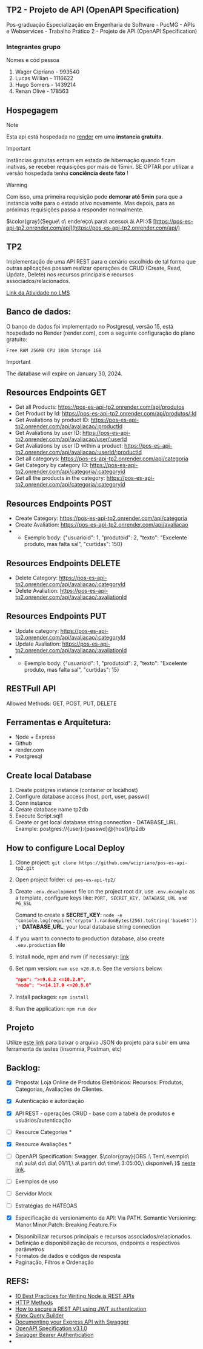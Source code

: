 ## TP2 - Projeto de API (OpenAPI Specification)

Pos-graduação Especialização em Engenharia de Software - PucMG - APIs e Webservices - Trabalho Prático 2 - Projeto de API (OpenAPI Specification)

### Integrantes grupo

Nomes e cód pessoa

1. Wager Cipriano - 993540
2. Lucas Willian - 1116622
3. Hugo Somers - 1439214
4. Renan Olivé - 178563

## Hospegagem

> [!NOTE]
> Esta api está hospedada no [render](https://render.com/) em uma <b>instancia gratuita</b>.

> [!IMPORTANT]
> Instâncias gratuitas entram em estado de hibernação quando ficam inativas, se receber requisições por mais de 15min.
> SE OPTAR por utilizar a versão hospedada tenha **conciência deste fato** !

> [!WARNING]
> Com isso, uma primeira requisição pode **demorar até 5min** para que a instancia volte para o estado ativo novamente.
> Mas depois, para as próximas requisições passa a responder normalmente.

$\color{gray}{Segue\ o\ endereço\ para\ acesso\ à\ API:}$
[https://pos-es-api-tp2.onrender.com/api](https://pos-es-api-tp2.onrender.com/api/)

## TP2

Implementação de uma API REST para o cenário escolhido de tal forma que outras aplicações possam realizar operações de CRUD (Create, Read, Update, Delete) nos recursos principais e recursos associados/relacionados.

[Link da Atividade no LMS](https://pucminas.instructure.com/courses/152486/assignments/801993?module_item_id=3681959)

## Banco de dados:

O banco de dados foi implementado no Postgresql, versão 15, está hospedado no Render (render.com), com a seguinte configuração do plano gratuito:

`Free RAM 256MB CPU 100m Storage 1GB`

> [!IMPORTANT]
> The database will expire on January 30, 2024.

## Resources Endpoints GET

- Get all Products: https://pos-es-api-tp2.onrender.com/api/produtos
- Get Product by Id: https://pos-es-api-tp2.onrender.com/api/produtos/:Id
- Get Avaliations by product ID: https://pos-es-api-tp2.onrender.com/api/avaliacao/:productId
- Get Avaliations by user ID: https://pos-es-api-tp2.onrender.com/api/avaliacao/user/:userId
- Get Avaliations by user ID within a product: https://pos-es-api-tp2.onrender.com/api/avaliacao/:userId/:productId
- Get all categorys: https://pos-es-api-tp2.onrender.com/api/categoria
- Get Category by category ID: https://pos-es-api-tp2.onrender.com/api/categoria/:categoryid
- Get all the products in the category: https://pos-es-api-tp2.onrender.com/api/categoria/:categoryid

## Resources Endpoints POST

- Create Category: https://pos-es-api-tp2.onrender.com/api/categoria
- Create Avaliation: https://pos-es-api-tp2.onrender.com/api/avaliacao
- - Exemplo body: {"usuarioid": 1, "produtoid": 2, "texto": "Excelente produto, mas falta sal", "curtidas": 150}

## Resources Endpoints DELETE

- Delete Category: https://pos-es-api-tp2.onrender.com/api/avaliacao/:categoryId
- Delete Avaliation: https://pos-es-api-tp2.onrender.com/api/avaliacao/:avaliationId

## Resources Endpoints PUT

- Update category: https://pos-es-api-tp2.onrender.com/api/avaliacao/:categoryId
- Update Avaliation: https://pos-es-api-tp2.onrender.com/api/avaliacao/:avaliationId
- - Exemplo body: {"usuarioid": 1, "produtoid": 2, "texto": "Excelente produto, mas falta sal", "curtidas": 15}

## RESTFull API

Allowed Methods: GET, POST, PUT, DELETE

## Ferramentas e Arquitetura:

- Node + Express
- Github
- render.com
- Postgresql

## Create local Database

1. Create postgres instance (container or localhost)
1. Configure database access (host, port, user, passwd)
1. Conn instance
1. Create database name tp2db
1. Execute Script.sql1
1. Create or get local database string connection -
   DATABASE_URL. Example: postgres://{user}:{passwd}@{host}/tp2db

## How to configure Local Deploy

1. Clone project:
   `git clone https://github.com/wcipriano/pos-es-api-tp2.git`
1. Open project folder:
   `cd pos-es-api-tp2/`
1. Create `.env.development` file on the project root dir, use `.env.example` as a template, configure keys like: `PORT, SECRET_KEY, DATABASE_URL and PG_SSL`

   Comand to create a **SECRET_KEY**: `node -e "console.log(require('crypto').randomBytes(256).toString('base64'));"`
   **DATABASE_URL**: your local database string connection

1. If you want to connecto to production database, also create `.env.production` file

1. Install node, npm and nvm (if necessary): [link](https://medium.com/@iam_vinojan/how-to-install-node-js-and-npm-using-node-version-manager-nvm-143165b16ce1)
1. Set npm version: `nvm use v20.8.0`. See the versions below:

   ```json
   "npm": ">=9.6.2 <=10.2.0",
   "node": ">=14.17.0 <=20.8.0"
   ```

1. Install packages: `npm install`
1. Run the application: `npm run dev`

## Projeto

Utilize [este link](./test/Insomnia_rest_client.json) para baixar o arquivo JSON do projeto para subir em uma ferramenta de testes (insomnia, Postman, etc)

## Backlog:

- [x] Proposta:
      Loja Online de Produtos Eletrônicos: Recursos: Produtos, Categorias, Avaliações de Clientes.
- [x] Autenticação e autorização
- [x] API REST - operações CRUD - base com a tabela de produtos e usuários/autenticação
- [ ] Resource Categorias \*
- [x] Resource Avaliações \*

- [ ] OpenAPI Specification: Swagger.
      $\color{gray}{OBS.:\ Tem\ exemplo\ na\ aula\ do\ dia\ 01/11,\ a\ partir\ do\ time\ 3:05:00,\ disponivel\ }$ [neste link](https://bit.ly/3QHrPO3).
- [ ] Exemplos de uso
- [ ] Servidor Mock

- [ ] Estratégias de HATEOAS 

- [X] Especificação de versionamento da API: Via PATH. Semantic Versioning: Manor.Minor.Patch: Breaking.Feature.Fix

* Disponibilizar recursos principais e recursos associados/relacionados.
* Definição e disponibilização de recursos, endpoints e respectivos parâmetros
* Formatos de dados e códigos de resposta
* Paginação, Filtros e Ordenação

## REFS:

- [10 Best Practices for Writing Node.js REST APIs](https://blog.risingstack.com/10-best-practices-for-writing-node-js-rest-apis#7useconditionalrequests)
- [HTTP Methods](https://restfulapi.net/http-methods/)
- [How to secure a REST API using JWT authentication](https://blog.logrocket.com/secure-rest-api-jwt-authentication/)
- [Knex Query Builder](https://knexjs.org/guide/query-builder.html)
- [Documenting your Express API with Swagger](https://blog.logrocket.com/documenting-express-js-api-swagger/)
- [OpenAPI Specification v3.1.0](https://spec.openapis.org/oas/v3.1.0)
- [Swagger Bearer Authentication](https://swagger.io/docs/specification/authentication/bearer-authentication/)
-
